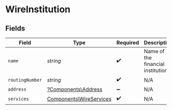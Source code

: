 # WireInstitution


## Fields

| Field                                                              | Type                                                               | Required                                                           | Description                                                        | Example                                                            |
| ------------------------------------------------------------------ | ------------------------------------------------------------------ | ------------------------------------------------------------------ | ------------------------------------------------------------------ | ------------------------------------------------------------------ |
| `name`                                                             | *string*                                                           | :heavy_check_mark:                                                 | Name of the financial institution.                                 | First Citizens                                                     |
| `routingNumber`                                                    | *string*                                                           | :heavy_check_mark:                                                 | N/A                                                                | 123456789                                                          |
| `address`                                                          | [?Components\Address](../../Models/Components/Address.md)          | :heavy_minus_sign:                                                 | N/A                                                                |                                                                    |
| `services`                                                         | [Components\WireServices](../../Models/Components/WireServices.md) | :heavy_check_mark:                                                 | N/A                                                                |                                                                    |